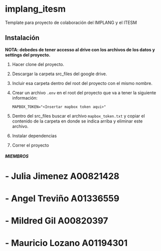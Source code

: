 # implang_itesm
Template para proyecto de colaboración del IMPLANG y el ITESM

## Instalación
**NOTA: debedes de tener accesso al drive con los archivos de los datos y settings del proyecto.**

1. Hacer clone del proyecto.
2. Descargar la carpeta src_files del google drive.
3. Incluir esa carpeta dentro del root del proyecto con el mismo nombre.
4. Crear un archivo ```.env``` en el root del proyecto que va a tener la siguiente información:
   
    ```MAPBOX_TOKEN="<Insertar mapbox token aqui>"```
   
5. Dentro del src_files buscar el archivo ```mapbox_token.txt``` y copiar el contenido de la carpeta en donde se indica arriba y eliminar este archivo.
6. Instalar dependencias
7. Correr el proyecto


##### MIEMBROS
# - Julia Jimenez   A00821428
# - Angel Treviño   A01336559
# - Mildred Gil     A00820397
# - Mauricio Lozano A01194301
